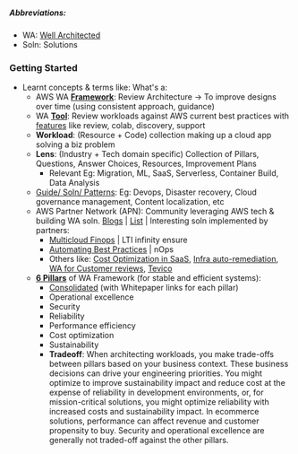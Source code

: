 ##### Abbreviations:
- WA: [Well Architected](https://aws.amazon.com/architecture/well-architected)
- Soln: Solutions

### Getting Started

- Learnt concepts & terms like: What's a:
  - AWS WA **[Framework](https://docs.aws.amazon.com/wellarchitected/latest/framework/welcome.html)**: Review Architecture -> To improve designs over time (using consistent approach, guidance)
  - WA **[Tool](https://docs.aws.amazon.com/wellarchitected/latest/userguide/intro.html)**: Review workloads against AWS current best practices with [features](https://aws.amazon.com/well-architected-tool/features/) like review, colab, discovery, support
  - **Workload**: (Resource + Code) collection making up a cloud app solving a biz problem
  - **Lens**: (Industry + Tech domain specific) Collection of Pillars, Questions, Answer Choices, Resources, Improvement Plans
    - Relevant Eg: Migration, ML, SaaS, Serverless, Container Build, Data Analysis
  - [Guide/ Soln/ Patterns](https://aws.amazon.com/architecture/): Eg: Devops, Disaster recovery, Cloud governance management, Content localization, etc
  - AWS Partner Network (APN): Community leveraging AWS tech & building WA soln. [Blogs](https://aws.amazon.com/blogs/apn/) | [List]() | Interesting soln implemented by partners:
    - [Multicloud Finops](https://aws.amazon.com/blogs/apn/strengthening-cloud-governance-and-optimizing-finops-with-lti-infinity-ensure/) | LTI infinity ensure
    - [Automating Best Practices](https://aws.amazon.com/blogs/apn/automating-best-practices-with-nops-and-the-aws-well-architected-framework/) | nOps
    - Others like: [Cost Optimization in SaaS](https://aws.amazon.com/blogs/apn/optimizing-the-cost-of-your-saas-environment-with-the-aws-well-architected-saas-lens/), [Infra auto-remediation](https://aws.amazon.com/blogs/apn/infrastructure-auto-remediation-on-aws-with-6pillars-and-aws-well-architected-integration/), [WA for Customer reviews](https://aws.amazon.com/blogs/apn/7-tips-for-aws-consulting-partners-conducting-well-architected-reviews-for-customers/), [Tevico](https://aws.amazon.com/blogs/apn/aws-well-architected-framework-reviews-powered-by-tevico-transforming-challenges-into-engaging-adventures/)
  - **[6 Pillars](https://docs.aws.amazon.com/wellarchitected/latest/framework/the-pillars-of-the-framework.html)** of WA Framework (for stable and efficient systems):
      - [Consolidated](https://aws.amazon.com/blogs/apn/the-6-pillars-of-the-aws-well-architected-framework/) (with Whitepaper links for each pillar)
      - Operational excellence
      - Security
      - Reliability
      - Performance efficiency
      - Cost optimization
      - Sustainability
      - **Tradeoff**: When architecting workloads, you make trade-offs between pillars based on your business context. These business decisions can drive your engineering priorities. You might optimize to improve sustainability impact and reduce cost at the expense of reliability in development environments, or, for mission-critical solutions, you might optimize reliability with increased costs and sustainability impact. In ecommerce solutions, performance can affect revenue and customer propensity to buy. Security and operational excellence are generally not traded-off against the other pillars.
